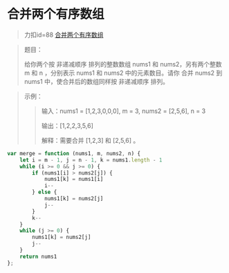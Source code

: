 # 合并两个有序数组
> 力扣id=88 [合并两个有序数组](https://leetcode.cn/problems/merge-sorted-array/description/)

> 题目：
>
> 给你两个按 非递减顺序 排列的整数数组 nums1 和 nums2，另有两个整数 m 和 n ，分别表示 nums1 和 nums2 中的元素数目。请你 合并 nums2 到 nums1 中，使合并后的数组同样按 非递减顺序 排列。

> 示例：
>
>> 输入：nums1 = [1,2,3,0,0,0], m = 3, nums2 = [2,5,6], n = 3
>> 
>>输出：[1,2,2,3,5,6]
>>
>>解释：需要合并 [1,2,3] 和 [2,5,6] 。

```js
var merge = function (nums1, m, nums2, n) {
    let i = m - 1, j = n - 1, k = nums1.length - 1
    while (i >= 0 && j >= 0) {
        if (nums1[i] > nums2[j]) {
            nums1[k] = nums1[i]
            i--
        } else {
            nums1[k] = nums2[j]
            j--
        }
        k--
    }
    while (j >= 0) {
        nums1[k] = nums2[j]
        j--
    }
    return nums1
};
```
